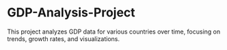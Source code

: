 # GDP-Analysis-Project
This project analyzes GDP data for various countries over time, focusing on trends, growth rates, and visualizations.
